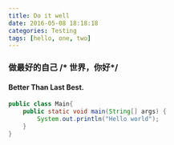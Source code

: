 ```yaml
---
title: Do it well
date: 2016-05-08 18:18:18
categories: Testing
tags: [hello, one, two]
---
```


### 做最好的自己 /* 世界，你好*/
#### Better Than Last Best.

<!--more-->

``` java
public class Main{
    public static void main(String[] args) {
        System.out.println("Hello world");
    }
}
```
